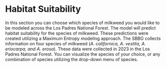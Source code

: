 # <i class="fa-solid fa-leaf"></i>      Habitat Suitability 


In this section you can choose which species of milkweed you would like to be modeled across the Los Padres National Forest. The model will predict habitat suitability for the species of milkweed. These predictions were created utilizing a Maximum Entropy modeling approach. The SBBG collects information on four species of milkweed (*A. californica, A. vestita, A. eriocarpa, and A. erosa*). These data were collected in 2023 in the Los Padres National Forest. You can visualize the species of your choice, or any combination of species utilizing the drop-down menu of species.
